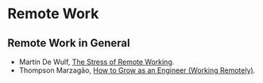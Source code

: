 # Remote Work

## Remote Work in General

- Martin De Wulf, [The Stress of Remote Working](https://hackernoon.com/the-stress-of-remote-working-38be5bdcf4da).
- Thompson Marzagão, [How to Grow as an Engineer (Working Remotely)](https://open.nytimes.com/how-to-grow-as-an-engineer-working-remotely-3baff8211f3e).
